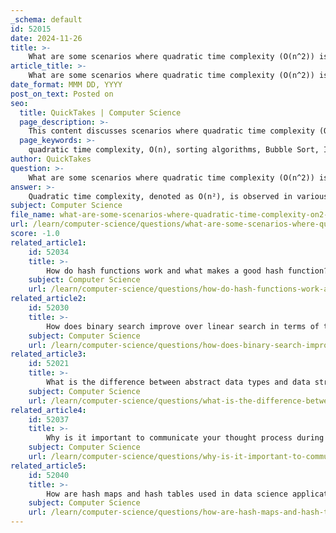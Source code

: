 ```yaml
---
_schema: default
id: 52015
date: 2024-11-26
title: >-
    What are some scenarios where quadratic time complexity (O(n^2)) is observed?
article_title: >-
    What are some scenarios where quadratic time complexity (O(n^2)) is observed?
date_format: MMM DD, YYYY
post_on_text: Posted on
seo:
  title: QuickTakes | Computer Science
  page_description: >-
    This content discusses scenarios where quadratic time complexity (O(n)) is observed, including inefficient sorting algorithms, nested loops, matrix operations, brute force solutions, and certain graph algorithms.
  page_keywords: >-
    quadratic time complexity, O(n), sorting algorithms, Bubble Sort, Insertion Sort, Selection Sort, nested loops, matrix operations, brute force solutions, graph algorithms, performance optimization
author: QuickTakes
question: >-
    What are some scenarios where quadratic time complexity (O(n^2)) is observed?
answer: >-
    Quadratic time complexity, denoted as O(n²), is observed in various scenarios, particularly when algorithms involve nested iterations over the input data. Here are some common scenarios where O(n²) time complexity is typically encountered:\n\n1. **Inefficient Sorting Algorithms**: \n   - **Bubble Sort**: This algorithm repeatedly steps through the list, compares adjacent elements, and swaps them if they are in the wrong order. The worst-case time complexity is O(n²) because for each element, it may need to compare with every other element.\n   - **Insertion Sort**: Similar to bubble sort, insertion sort builds a sorted array one element at a time. In the worst case, it requires O(n²) comparisons and shifts.\n   - **Selection Sort**: This algorithm divides the input list into a sorted and an unsorted region, repeatedly selecting the smallest (or largest) element from the unsorted region and moving it to the sorted region, resulting in O(n²) time complexity.\n\n2. **Nested Loops**: \n   - Algorithms that involve two nested loops, where each loop iterates over the input data, will typically exhibit O(n²) time complexity. For example, checking all pairs of elements in an array to find duplicates or to compute a similarity measure.\n\n3. **Matrix Operations**: \n   - Operations that involve traversing a 2D array or matrix, such as transposing a matrix or performing certain types of matrix multiplication, can also lead to O(n²) complexity due to the need to access each element in relation to every other element.\n\n4. **Brute Force Solutions**: \n   - Many brute force algorithms that attempt to solve problems by checking all possible combinations or configurations will have quadratic time complexity. For instance, finding all pairs of elements that sum to a specific value in an array.\n\n5. **Graph Algorithms**: \n   - Certain graph algorithms, particularly those that involve checking all pairs of vertices (like the Floyd-Warshall algorithm for finding shortest paths), can exhibit O(n²) time complexity.\n\nIn summary, O(n²) time complexity is commonly found in algorithms that involve nested iterations over the input data, particularly in sorting algorithms and brute force solutions. Understanding these scenarios is crucial for technical interview preparation and for optimizing algorithm performance in practical applications.
subject: Computer Science
file_name: what-are-some-scenarios-where-quadratic-time-complexity-on2-is-observed.md
url: /learn/computer-science/questions/what-are-some-scenarios-where-quadratic-time-complexity-on2-is-observed
score: -1.0
related_article1:
    id: 52034
    title: >-
        How do hash functions work and what makes a good hash function?
    subject: Computer Science
    url: /learn/computer-science/questions/how-do-hash-functions-work-and-what-makes-a-good-hash-function
related_article2:
    id: 52030
    title: >-
        How does binary search improve over linear search in terms of time complexity?
    subject: Computer Science
    url: /learn/computer-science/questions/how-does-binary-search-improve-over-linear-search-in-terms-of-time-complexity
related_article3:
    id: 52021
    title: >-
        What is the difference between abstract data types and data structures?
    subject: Computer Science
    url: /learn/computer-science/questions/what-is-the-difference-between-abstract-data-types-and-data-structures
related_article4:
    id: 52037
    title: >-
        Why is it important to communicate your thought process during a technical interview?
    subject: Computer Science
    url: /learn/computer-science/questions/why-is-it-important-to-communicate-your-thought-process-during-a-technical-interview
related_article5:
    id: 52040
    title: >-
        How are hash maps and hash tables used in data science applications?
    subject: Computer Science
    url: /learn/computer-science/questions/how-are-hash-maps-and-hash-tables-used-in-data-science-applications
---
```


&nbsp;